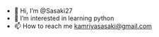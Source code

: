 - 👋 Hi, I’m @Sasaki27
- 👀 I’m interested in learning python
- 📫 How to reach me kamriyasasaki@gmail.com

<!---
Sasaki27/Sasaki27 is a ✨ special ✨ repository because its `README.md` (this file) appears on your GitHub profile.
You can click the Preview link to take a look at your changes.
--->
